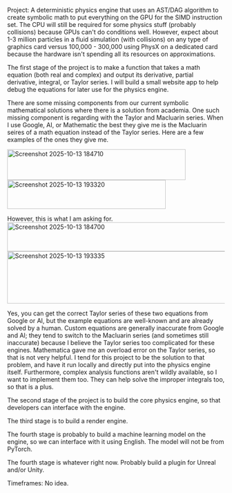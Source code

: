 Project: A deterministic physics engine that uses an AST/DAG algorithm to create symbolic math to put everything on the GPU for the SIMD instruction set. The CPU will still be required for some physics stuff (probably collisions) because GPUs can't do conditions well. However, expect about 1-3 million particles in a fluid simulation (with collisions) on any type of graphics card versus 100,000 - 300,000 using PhysX on a dedicated card because the hardware isn't spending all its resources on approximations.

The first stage of the project is to make a function that takes a math equation (both real and complex) and output its derivative, partial derivative, integral, or Taylor series. I will build a small website app to help debug the equations for later use for the physics engine.

There are some missing components from our current symbolic mathematical solutions where there is a solution from academia. One such missing component is regarding with the Taylor and Macluarin series. When I use Google, AI, or Mathematic the best they give me is the Macluarin seires of a math equation instead of the Taylor series. Here are a few examples of the ones they give me.

<img width="413" height="71" alt="Screenshot 2025-10-13 184710" src="https://github.com/user-attachments/assets/17537ad2-b765-4ee7-89bb-4813b261d6f0" />
<img width="367" height="67" alt="Screenshot 2025-10-13 193320" src="https://github.com/user-attachments/assets/138aee2f-ec9f-4788-800e-e797c7a6f19a" />

However, this is what I am asking for.
<img width="706" height="67" alt="Screenshot 2025-10-13 184700" src="https://github.com/user-attachments/assets/cfb9d1a7-7f43-4212-93b0-0db9955bd334" />
<img width="733" height="121" alt="Screenshot 2025-10-13 193335" src="https://github.com/user-attachments/assets/c9775c90-31b5-4667-b468-c231da7bc806" />

Yes, you can get the correct Taylor series of these two equations from Google or AI, but the example equations are well-known and are already solved by a human. Custom equations are generally inaccurate from Google and AI; they tend to switch to the Macluarin series (and sometimes still inaccurate) because I believe the Taylor series too complicated for these engines. Mathematica gave me an overload error on the Taylor series, so that is not very helpful. I tend for this project to be the solution to that problem, and have it run locally and directly put into the physics engine itself. Furthermore, complex analysis functions aren't wildly available, so I want to implement them too. They can help solve the improper integrals too, so that is a plus.


The second stage of the project is to build the core physics engine, so that developers can interface with the engine.

The third stage is to build a render engine.

The fourth stage is probably to build a machine learning model on the engine, so we can interface with it using English. The model will not be from PyTorch.

The fourth stage is whatever right now. Probably build a plugin for Unreal and/or Unity.

Timeframes: No idea.
